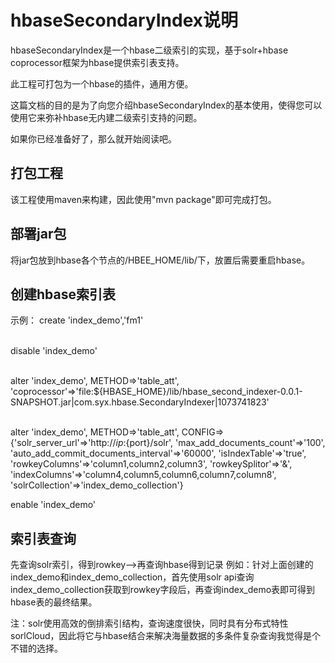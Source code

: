 # hbaseSecondaryIndex说明
hbaseSecondaryIndex是一个hbase二级索引的实现，基于solr+hbase coprocessor框架为hbase提供索引表支持。

此工程可打包为一个hbase的插件，通用方便。

这篇文档的目的是为了向您介绍hbaseSecondaryIndex的基本使用，使得您可以使用它来弥补hbase无内建二级索引支持的问题。

如果你已经准备好了，那么就开始阅读吧。

## 打包工程
该工程使用maven来构建，因此使用"mvn package"即可完成打包。

## 部署jar包
将jar包放到hbase各个节点的/HBEE_HOME/lib/下，放置后需要重启hbase。

## 创建hbase索引表
示例：
create 'index_demo','fm1' <br><br>

disable 'index_demo' <br><br>

alter 'index_demo', METHOD=>'table_att', 'coprocessor'=>'file:${HBASE_HOME}/lib/hbase_second_indexer-0.0.1-SNAPSHOT.jar|com.syx.hbase.SecondaryIndexer|1073741823' <br><br>

alter 'index_demo', METHOD=>'table_att', CONFIG=>{'solr_server_url'=>'http://${ip}:${port}/solr', 'max_add_documents_count'=>'100', 'auto_add_commit_documents_interval'=>'60000', 'isIndexTable'=>'true', 'rowkeyColumns'=>'column1,column2,column3', 'rowkeySplitor'=>'&', 'indexColumns'=>'column4,column5,column6,column7,column8', 'solrCollection'=>'index_demo_collection'}

enable 'index_demo'
 
## 索引表查询
先查询solr索引，得到rowkey——>再查询hbase得到记录
例如：针对上面创建的index_demo和index_demo_collection，首先使用solr api查询index_demo_collection获取到rowkey字段后，再查询index_demo表即可得到hbase表的最终结果。

注：solr使用高效的倒排索引结构，查询速度很快，同时具有分布式特性sorlCloud，因此将它与hbase结合来解决海量数据的多条件复杂查询我觉得是个不错的选择。
